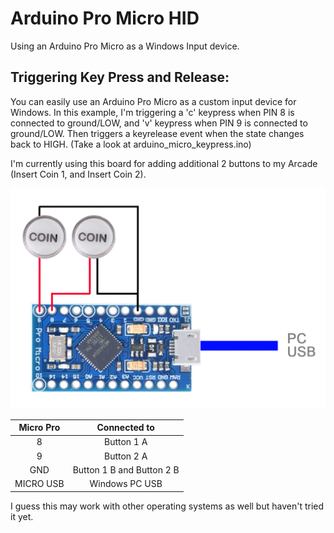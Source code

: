 # Arduino Pro Micro HID
Using an Arduino Pro Micro as a Windows Input device.

## Triggering Key Press and Release:
You can easily use an Arduino Pro Micro as a custom input device for Windows.
In this example, I'm triggering a 'c' keypress when PIN 8 is connected to ground/LOW, and 'v' keypress when PIN 9 is connected to ground/LOW.
Then triggers a keyrelease event when the state changes back to HIGH. (Take a look at arduino_micro_keypress.ino)

I'm currently using this board for adding additional 2 buttons to my Arcade (Insert Coin 1, and Insert Coin 2).

![alt text](https://raw.githubusercontent.com/cvasquez-github/ArduinoProMicroHID/main/pro-micro-coin-diagram.png)

| Micro Pro       | Connected to              |
| :-------------: | :-------------:           |
| 8               | Button 1 A                |
| 9               | Button 2 A                |
| GND             | Button 1 B and Button 2 B |
| MICRO USB       | Windows PC USB            |

I guess this may work with other operating systems as well but haven't tried it yet.
